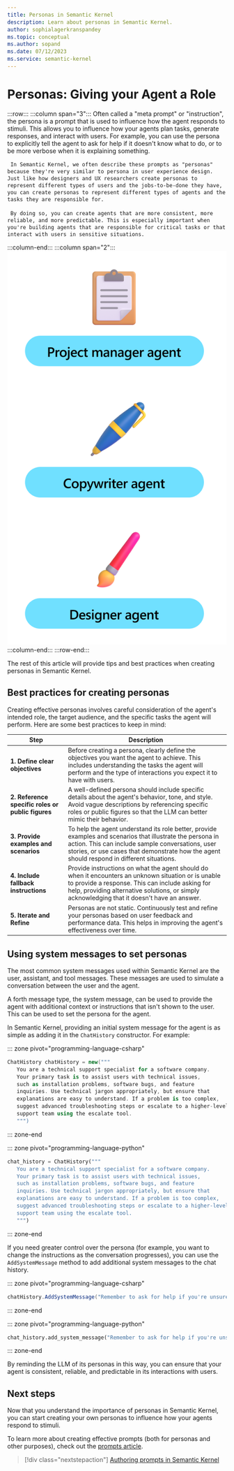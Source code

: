 ```yaml
---
title: Personas in Semantic Kernel 
description: Learn about personas in Semantic Kernel.
author: sophialagerkranspandey
ms.topic: conceptual
ms.author: sopand
ms.date: 07/12/2023
ms.service: semantic-kernel
---
```


# Personas: Giving your Agent a Role


:::row:::
   :::column span="3":::
     Often called a "meta prompt" or "instruction", the persona is a prompt that is used to influence how the agent responds to stimuli. This allows you to influence how your agents plan tasks, generate responses, and interact with users. For example, you can use the persona to explicitly tell the agent to ask for help if it doesn't know what to do, or to be more verbose when it is explaining something.

     In Semantic Kernel, we often describe these prompts as "personas" because they're very similar to persona in user experience design. Just like how designers and UX researchers create personas to represent different types of users and the jobs-to-be-done they have, you can create personas to represent different types of agents and the tasks they are responsible for.

     By doing so, you can create agents that are more consistent, more reliable, and more predictable. This is especially important when you're building agents that are responsible for critical tasks or that interact with users in sensitive situations.
   :::column-end:::
   :::column span="2":::
        ![Semantic Kernel Persona](../media/personas.png)
   :::column-end:::
:::row-end:::

The rest of this article will provide tips and best practices when creating personas in Semantic Kernel.

## Best practices for creating personas

Creating effective personas involves careful consideration of the agent's intended role, the target audience, and the specific tasks the agent will perform. Here are some best practices to keep in mind:

| **Step**                    | Description                                                                                                                                                     |
|-----------------------------|-----------------------------------------------------------------------------------------------------------------------------------------------------------------|
| **1. Define clear objectives**       | Before creating a persona, clearly define the objectives you want the agent to achieve. This includes understanding the tasks the agent will perform and the type of interactions you expect it to have with users. |
| **2. Reference specific roles or public figures** | A well-defined persona should include specific details about the agent's behavior, tone, and style. Avoid vague descriptions by referencing specific roles or public figures so that the LLM can better mimic their behavior.     |
| **3. Provide examples and scenarios**     | To help the agent understand its role better, provide examples and scenarios that illustrate the persona in action. This can include sample conversations, user stories, or use cases that demonstrate how the agent should respond in different situations. |
| **4. Include fallback instructions**     | Provide instructions on what the agent should do when it encounters an unknown situation or is unable to provide a response. This can include asking for help, providing alternative solutions, or simply acknowledging that it doesn't have an answer.       |
| **5. Iterate and Refine**     | Personas are not static. Continuously test and refine your personas based on user feedback and performance data. This helps in improving the agent's effectiveness over time.                               |


## Using system messages to set personas

The most common system messages used within Semantic Kernel are the user, assistant, and tool messages. These messages are used to simulate a conversation between the user and the agent.

A forth message type, the system message, can be used to provide the agent with additional context or instructions that isn't shown to the user. This can be used to set the persona for the agent.

In Semantic Kernel, providing an initial system message for the agent is as simple as adding it in the `ChatHistory` constructor. For example:

::: zone pivot="programming-language-csharp"
```csharp
ChatHistory chatHistory = new("""
   You are a technical support specialist for a software company.
   Your primary task is to assist users with technical issues,
   such as installation problems, software bugs, and feature
   inquiries. Use technical jargon appropriately, but ensure that
   explanations are easy to understand. If a problem is too complex,
   suggest advanced troubleshooting steps or escalate to a higher-level
   support team using the escalate tool.
   """)
```
::: zone-end

::: zone pivot="programming-language-python"
```python
chat_history = ChatHistory("""
   You are a technical support specialist for a software company.
   Your primary task is to assist users with technical issues,
   such as installation problems, software bugs, and feature
   inquiries. Use technical jargon appropriately, but ensure that
   explanations are easy to understand. If a problem is too complex,
   suggest advanced troubleshooting steps or escalate to a higher-level
   support team using the escalate tool.
   """)
```
::: zone-end

If you need greater control over the persona (for example, you want to change the instructions as the conversation progresses), you can use the `AddSystemMessage` method to add additional system messages to the chat history.

::: zone pivot="programming-language-csharp"
```csharp
chatHistory.AddSystemMessage("Remember to ask for help if you're unsure how to proceed.")
```
::: zone-end

::: zone pivot="programming-language-python"
```python
chat_history.add_system_message("Remember to ask for help if you're unsure how to proceed.")
```
::: zone-end

By reminding the LLM of its personas in this way, you can ensure that your agent is consistent, reliable, and predictable in its interactions with users.

## Next steps

Now that you understand the importance of personas in Semantic Kernel, you can start creating your own personas to influence how your agents respond to stimuli.

To learn more about creating effective prompts (both for personas and other purposes), check out the [prompts article](./prompts.md).

> [!div class="nextstepaction"]
> [Authoring prompts in Semantic Kernel](./prompts.md)